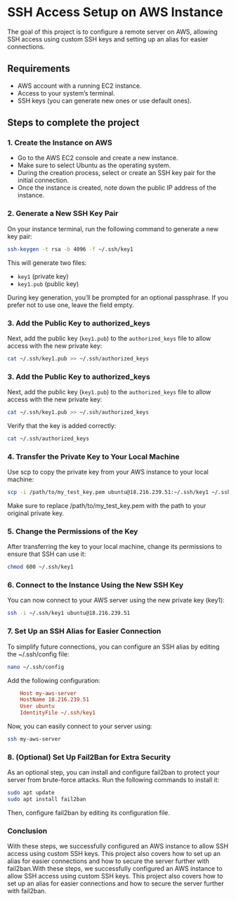 # SSH Access Setup on AWS Instance

The goal of this project is to configure a remote server on AWS, allowing SSH access using custom SSH keys and setting up an alias for easier connections.

## Requirements
- AWS account with a running EC2 instance.
- Access to your system’s terminal.
- SSH keys (you can generate new ones or use default ones).

## Steps to complete the project

### 1. Create the Instance on AWS
- Go to the AWS EC2 console and create a new instance.
- Make sure to select Ubuntu as the operating system.
- During the creation process, select or create an SSH key pair for the initial connection.
- Once the instance is created, note down the public IP address of the instance.

### 2. Generate a New SSH Key Pair
On your instance terminal, run the following command to generate a new key pair:

```bash
ssh-keygen -t rsa -b 4096 -f ~/.ssh/key1
```
This will generate two files:
- `key1` (private key)
- `key1.pub` (public key)

During key generation, you’ll be prompted for an optional passphrase. If you prefer not to use one, leave the field empty.

### 3. Add the Public Key to authorized_keys
Next, add the public key (`key1.pub`) to the `authorized_keys` file to allow access with the new private key:

```bash
cat ~/.ssh/key1.pub >> ~/.ssh/authorized_keys
```

### 3. Add the Public Key to authorized_keys
Next, add the public key (`key1.pub`) to the `authorized_keys` file to allow access with the new private key:

```bash
cat ~/.ssh/key1.pub >> ~/.ssh/authorized_keys
```
Verify that the key is added correctly:

```bash
cat ~/.ssh/authorized_keys
```
### 4. Transfer the Private Key to Your Local Machine
Use scp to copy the private key from your AWS instance to your local machine:

``` bash
scp -i /path/to/my_test_key.pem ubuntu@18.216.239.51:~/.ssh/key1 ~/.ssh/
```

Make sure to replace /path/to/my_test_key.pem with the path to your original private key.

### 5. Change the Permissions of the Key
After transferring the key to your local machine, change its permissions to ensure that SSH can use it:

```bash
chmod 600 ~/.ssh/key1
```

### 6. Connect to the Instance Using the New SSH Key
You can now connect to your AWS server using the new private key (key1):

``` bash
ssh -i ~/.ssh/key1 ubuntu@18.216.239.51
```
### 7. Set Up an SSH Alias for Easier Connection
To simplify future connections, you can configure an SSH alias by editing the ~/.ssh/config file:

``` bash
nano ~/.ssh/config
```
Add the following configuration:

```ini
    Host my-aws-server
    HostName 18.216.239.51
    User ubuntu
    IdentityFile ~/.ssh/key1
```
Now, you can easily connect to your server using:

```bash
ssh my-aws-server
```
### 8. (Optional) Set Up Fail2Ban for Extra Security
As an optional step, you can install and configure fail2ban to protect your server from brute-force attacks. Run the following commands to install it:

```bash
sudo apt update
sudo apt install fail2ban
```
Then, configure fail2ban by editing its configuration file.

### Conclusion
With these steps, we successfully configured an AWS instance to allow SSH access using custom SSH keys. This project also covers how to set up an alias for easier connections and how to secure the server further with fail2ban.With these steps, we successfully configured an AWS instance to allow SSH access using custom SSH keys. This project also covers how to set up an alias for easier connections and how to secure the server further with fail2ban.
